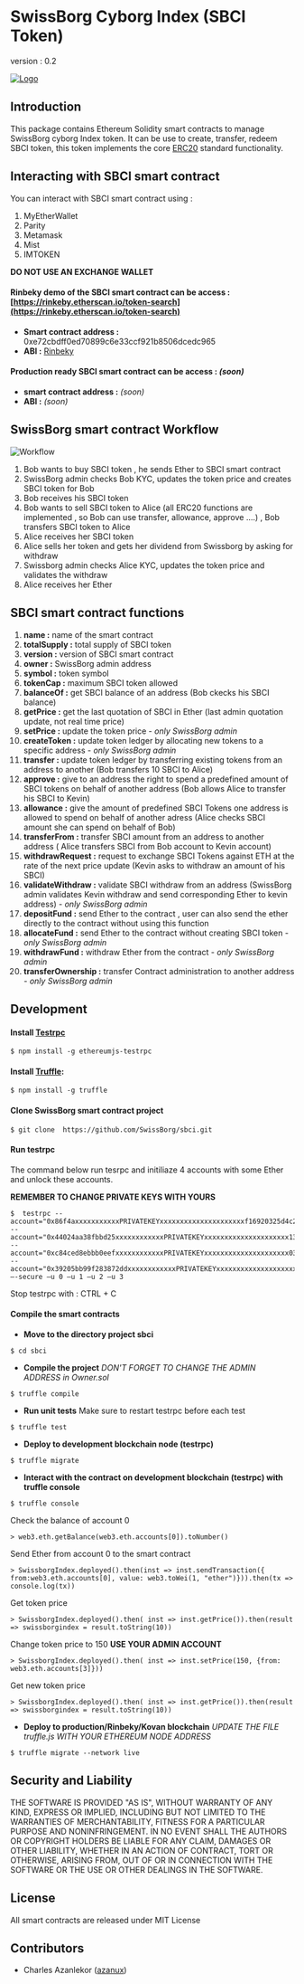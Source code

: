 # SwissBorg Cyborg Index (SBCI Token)

version : 0.2

[![Logo](doc/image/logo.png)](https://www.swissborg.com/)


## Introduction

This package contains Ethereum Solidity smart contracts to manage SwissBorg cyborg Index token.
It can be use to create, transfer, redeem SBCI token, this token implements the core [ERC20](https://github.com/ethereum/EIPs/issues/20) standard functionality.

## Interacting with SBCI smart contract

You can interact with SBCI smart contract using :
1. MyEtherWallet
2. Parity
3. Metamask
4. Mist
5. IMTOKEN

**DO NOT USE AN EXCHANGE WALLET**

#### Rinbeky demo of the SBCI smart contract can be access : [https://rinkeby.etherscan.io/token-search](https://rinkeby.etherscan.io/token-search)
* **Smart contract address :**  0xe72cbdff0ed70899c6e33ccf921b8506dcedc965
* **ABI :** [Rinbeky](doc/Rinbeky-ABI.txt)

#### Production ready SBCI smart contract can be access : *(soon)*
* **smart contract address :**  *(soon)*
* **ABI :** *(soon)*

## SwissBorg smart contract Workflow

![Workflow](doc/image/swissborgWwrkflow.png)

1. Bob wants to buy SBCI token , he sends Ether to SBCI smart contract 
2. SwissBorg admin checks Bob KYC, updates the token price and creates SBCI token for Bob
3. Bob receives his SBCI token
4. Bob wants to sell SBCI token to Alice (all ERC20 functions are implemented , so Bob can use transfer, allowance, approve ....) , Bob transfers SBCI token to Alice
5. Alice receives her SBCI token
6. Alice sells her token and gets her dividend from Swissborg by asking for withdraw
7. Swissborg admin checks Alice KYC, updates the token price and validates the withdraw
8. Alice receives her Ether

## SBCI smart contract functions
1.  **name :** name of the smart contract
2.  **totalSupply :** total supply of SBCI token
3.  **version :** version of SBCI smart contract
4.  **owner :** SwissBorg admin address
5.  **symbol :** token symbol
6.  **tokenCap :** maximum SBCI token allowed
7.  **balanceOf :** get SBCI balance of an address (Bob ckecks his SBCI balance)
8.  **getPrice :** get the last quotation of SBCI in Ether (last admin quotation update, not real time price)
9.  **setPrice :** update the token price - *only SwissBorg admin*
10. **createToken :** update token ledger by allocating new tokens to a specific address - *only SwissBorg admin*
11. **transfer :** update token ledger by transferring existing tokens from an address to another (Bob transfers 10 SBCI to Alice)
12. **approve :** give to an address the right to spend a predefined amount of SBCI tokens on behalf of another address (Bob allows Alice to transfer his SBCI to Kevin)
13. **allowance :** give the amount of predefined SBCI Tokens one address is allowed to spend on behalf of another adress (Alice checks SBCI amount she can spend on behalf of Bob)
14. **transferFrom :** transfer SBCI amount from an address to another address ( Alice transfers SBCI from Bob account to Kevin account)
15. **withdrawRequest :** request to exchange SBCI Tokens against ETH at the rate of the next price update (Kevin asks to withdraw an amount of his SBCI)
16. **validateWithdraw :** validate SBCI withdraw from an address (SwissBorg admin validates Kevin withdraw and send corresponding Ether to kevin address) - *only SwissBorg admin*
17. **depositFund :** send Ether to the contract , user can also send the ether directly to the contract without using this function
18. **allocateFund :** send Ether to the contract without creating SBCI token - *only SwissBorg admin*
19. **withdrawFund :** withdraw Ether from the contract - *only SwissBorg admin*
20. **transferOwnership :** transfer Contract administration to another address - *only SwissBorg admin*

## Development

#### Install [Testrpc](https://github.com/ethereumjs/testrpc)
```
$ npm install -g ethereumjs-testrpc
```
#### Install [Truffle](http://truffleframework.com/):
```
$ npm install -g truffle 
```
#### Clone SwissBorg smart contract project
```
$ git clone  https://github.com/SwissBorg/sbci.git 
```
#### Run testrpc
The command below run tesrpc and initiliaze 4 accounts with some Ether and unlock these accounts.

**REMEMBER TO CHANGE PRIVATE KEYS WITH YOURS**

```
$  testrpc --account="0x86f4axxxxxxxxxxxPRIVATEKEYxxxxxxxxxxxxxxxxxxxxxf16920325d4c2b78df39,50000000000000000000" --account="0x44024aa38fbbd25xxxxxxxxxxxxPRIVATEKEYxxxxxxxxxxxxxxxxxxxxx13ebaadcbcd64,100000000000000000000"  --account="0xc84ced8ebbb0eefxxxxxxxxxxxxPRIVATEKEYxxxxxxxxxxxxxxxxxxxxx033157d5c6ecad,0" --account="0x39205bb99f283872ddxxxxxxxxxxxxPRIVATEKEYxxxxxxxxxxxxxxxxxxxxx5da5184ca,1000000000000000000000" –-secure –u 0 –u 1 –u 2 –u 3
```
Stop testrpc with : CTRL + C

#### Compile the smart contracts
* **Move to the directory project sbci**
```
$ cd sbci
```
* **Compile the project**
*DON'T FORGET TO CHANGE THE ADMIN ADDRESS in Owner.sol*
```
$ truffle compile
```

* **Run unit tests** 
Make sure to restart testrpc before each test
```
$ truffle test
```

* **Deploy to development blockchain node (testrpc)**
```
$ truffle migrate
```

* **Interact with the contract on development blockchain (testrpc) with truffle console**
```
$ truffle console
```
Check the balance of account 0
```
> web3.eth.getBalance(web3.eth.accounts[0]).toNumber()
```
Send Ether from account 0 to the smart contract
```
> SwissborgIndex.deployed().then(inst => inst.sendTransaction({ from:web3.eth.accounts[0], value: web3.toWei(1, "ether")})).then(tx => console.log(tx))
```
Get token price
```
> SwissborgIndex.deployed().then( inst => inst.getPrice()).then(result => swissborgindex = result.toString(10))
```

Change token price to 150 **USE YOUR ADMIN ACCOUNT** 
```
> SwissborgIndex.deployed().then( inst => inst.setPrice(150, {from: web3.eth.accounts[3]}))
```
Get new token price
```
> SwissborgIndex.deployed().then( inst => inst.getPrice()).then(result => swissborgindex = result.toString(10))
```

* **Deploy to production/Rinbeky/Kovan blockchain**
*UPDATE THE FILE truffle.js WITH YOUR ETHEREUM NODE ADDRESS*
```
$ truffle migrate --network live
```

## Security and Liability
THE SOFTWARE IS PROVIDED "AS IS", WITHOUT WARRANTY OF ANY KIND, EXPRESS OR IMPLIED, INCLUDING BUT NOT LIMITED TO THE WARRANTIES OF MERCHANTABILITY, FITNESS FOR A PARTICULAR PURPOSE AND NONINFRINGEMENT. IN NO EVENT SHALL THE AUTHORS OR COPYRIGHT HOLDERS BE LIABLE FOR ANY CLAIM, DAMAGES OR OTHER LIABILITY, WHETHER IN AN ACTION OF CONTRACT, TORT OR OTHERWISE, ARISING FROM, OUT OF OR IN CONNECTION WITH THE SOFTWARE OR THE USE OR OTHER DEALINGS IN THE SOFTWARE.

## License
All smart contracts are released under MIT License

## Contributors
* Charles Azanlekor ([azanux](https://github.com/azanux))
